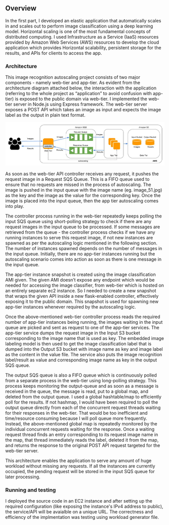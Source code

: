 ## Overview 
In the first part, I developed an elastic application that automatically scales in and scales out to perform image classification using a deep learning model. Horizontal scaling is one of the most fundamental concepts of distributed computing. I used Infrastructure as a Service (IaaS) resources provided by Amazon Web Services (AWS) resources to develop the cloud application which provides Horizontal scalability, persistent storage for the results, and APIs for clients to access the app.    

### Architecture 
This image recognition autoscaling project consists of two major components - namely web-tier and app-tier. As evident from the architecture diagram attached below, the interaction with the application (referring to the whole project as “application” to avoid confusion with app-tier) is exposed to the public domain via web-tier. I implemented the web-tier server in Node.js using Express framework. The web-tier server exposes a POST API which takes an image as input and expects the image label as the output in plain text format.   

![Architecture](../images/iaas-architecture.jpg)

As soon as the web-tier API controller receives any request, it pushes the request image in a Request SQS Queue. This is a FIFO queue used to ensure that no requests are missed in the process of autoscaling. The image is pushed in the input queue with the image name (eg. image_51.jpg) as the key and the image as the value for the corresponding key. Once the image is placed into the input queue, then the app tier autoscaling comes into play.

The controller process running in the web-tier repeatedly keeps polling the input SQS queue using short-polling strategy to check if there are any request images in the input queue to be processed. If some messages are retrieved from the queue - the controller process checks if we have any running instances to serve this request image, if not new instances are spawned as per the autoscaling logic mentioned in the following section. The number of instances spawned depends on the number of messages in the input queue. Initially, there are no app-tier instances running but the autoscaling scenario comes into action as soon as there is one message in the input queue.  

The app-tier instance snapshot is created using the image classification AMI given. The given AMI doesn’t expose any endpoint which would be needed for accessing the image classifier, from web-tier which is hosted on an entirely separate ec2 instance. So I needed to create a new snapshot that wraps the given API inside a new flask-enabled controller, effectively exposing it to the public domain. This snapshot is used for spawning new app-tier instances whenever required by the autoscaling logic.

Once the above-mentioned web-tier controller process reads the required number of app-tier instances being running, the images waiting in the input queue are picked and sent as request to one of the app-tier services. The app-tier service dumps the request image in the Input S3 bucket corresponding to the image name that is used as key. The embedded image labeling model is then used to get the image classification label that is dumped into the Output S3 bucket with image name as key and image label as the content in the value file. The service also puts the image recognition label/result as value and corresponding image name as key in the output SQS queue.

The output SQS queue is also a FIFO queue which is continuously polled from a separate process in the web-tier using long-polling strategy. This process keeps monitoring the output-queue and as soon as a message is received in the queue, the message is read, put to a global map, and deleted from the output queue. I used a global hashtable/map to efficiently poll for the results. If not hashmap, I would have been required to poll the output queue directly from each of the concurrent request threads waiting for their responses in the web-tier. That would be too inefficient and time/resource consuming because I will poll queue more frequently. Instead, the above-mentioned global map is repeatedly monitored by the individual concurrent requests waiting for the response. Once a waiting request thread finds an entry corresponding to its request image name in the map, that thread immediately reads the label, deleted it from the map, and returns the response to the original POST API request targeted for the web-tier server.   

This architecture enables the application to serve any amount of huge workload without missing any requests. If all the instances are currently occupied, the pending request will be stored in the input SQS queue for later processing.


### Running and testing
I deployed the source code in an EC2 instance and after setting up the required configuration (like exposing the instance's IPv4 address to public), the service/API will be avaialble on a unique URL. The correctness and efficiency of the implmentation was testing using workload generator file. 
